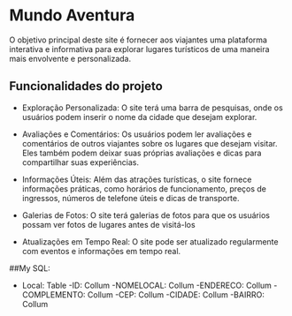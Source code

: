 
# Mundo Aventura

 O objetivo principal deste site é fornecer aos viajantes uma plataforma interativa e informativa para explorar lugares turísticos de uma maneira mais envolvente e personalizada.

## Funcionalidades do projeto

- Exploração Personalizada: O site terá uma barra de pesquisas, onde os usuários podem inserir o nome da cidade que desejam explorar.
- Avaliações e Comentários: Os usuários podem ler avaliações e comentários de outros viajantes sobre os lugares que desejam visitar. Eles também podem deixar suas próprias avaliações e dicas para compartilhar suas experiências.
- Informações Úteis: Além das atrações turísticas, o site fornece informações práticas, como horários de funcionamento, preços de ingressos, números de telefone úteis e dicas de transporte.
- Galerias de Fotos: O site terá galerias de fotos para que os usuários possam ver fotos de lugares antes de visitá-los

- Atualizações em Tempo Real: O site pode ser atualizado regularmente com eventos e informações em tempo real.

##My SQL:
- Local: Table
  -ID: Collum
  -NOMELOCAL: Collum
  -ENDERECO: Collum
  -COMPLEMENTO: Collum
  -CEP: Collum
  -CIDADE: Collum
  -BAIRRO: Collum
